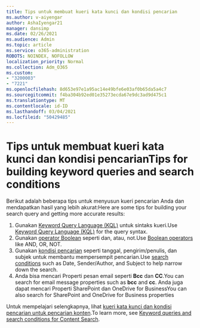 ```yaml
---
title: Tips untuk membuat kueri kata kunci dan kondisi pencarian
ms.author: v-aiyengar
author: AshaIyengar21
manager: dansimp
ms.date: 02/26/2021
ms.audience: Admin
ms.topic: article
ms.service: o365-administration
ROBOTS: NOINDEX, NOFOLLOW
localization_priority: Normal
ms.collection: Adm_O365
ms.custom:
- "3200003"
- "7221"
ms.openlocfilehash: 8d653e97e1a95ac14e49bfe6e03af0b65da5a4c7
ms.sourcegitcommit: f4ba304b92ed01e35273ecda67e9dc3ad9d475c1
ms.translationtype: MT
ms.contentlocale: id-ID
ms.lasthandoff: 03/04/2021
ms.locfileid: "50429485"
---
```

# <a name="tips-for-building-keyword-queries-and-search-conditions"></a><span data-ttu-id="66693-102">Tips untuk membuat kueri kata kunci dan kondisi pencarian</span><span class="sxs-lookup"><span data-stu-id="66693-102">Tips for building keyword queries and search conditions</span></span>

<span data-ttu-id="66693-103">Berikut adalah beberapa tips untuk menyusun kueri pencarian Anda dan mendapatkan hasil yang lebih akurat:</span><span class="sxs-lookup"><span data-stu-id="66693-103">Here are some tips for building your search query and getting more accurate results:</span></span>

1. <span data-ttu-id="66693-104">Gunakan [Keyword Query Language (KQL)](https://go.microsoft.com/fwlink/?linkid=2101591) untuk sintaks kueri.</span><span class="sxs-lookup"><span data-stu-id="66693-104">Use [Keyword Query Language (KQL)](https://go.microsoft.com/fwlink/?linkid=2101591) for the query syntax.</span></span>
1. <span data-ttu-id="66693-105">Gunakan [operator Boolean](https://go.microsoft.com/fwlink/?linkid=2101592) seperti dan, atau, not.</span><span class="sxs-lookup"><span data-stu-id="66693-105">Use [Boolean operators](https://go.microsoft.com/fwlink/?linkid=2101592) like AND, OR, NOT.</span></span>
1. <span data-ttu-id="66693-106">Gunakan [kondisi pencarian](https://go.microsoft.com/fwlink/?linkid=2102410) seperti tanggal, pengirim/penulis, dan subjek untuk membantu mempersempit pencarian.</span><span class="sxs-lookup"><span data-stu-id="66693-106">Use [search conditions](https://go.microsoft.com/fwlink/?linkid=2102410) such as Date, Sender/Author, and Subject to help narrow down the search.</span></span>
1. <span data-ttu-id="66693-107">Anda bisa mencari Properti pesan email seperti **Bcc** dan **CC**.</span><span class="sxs-lookup"><span data-stu-id="66693-107">You can search for email message properties such as **bcc** and **cc**.</span></span> <span data-ttu-id="66693-108">Anda juga dapat mencari Properti SharePoint dan OneDrive for Business</span><span class="sxs-lookup"><span data-stu-id="66693-108">You can also search for SharePoint and OneDrive for Business properties</span></span>

<span data-ttu-id="66693-109">Untuk mempelajari selengkapnya, lihat [kueri kata kunci dan kondisi pencarian untuk pencarian konten](https://go.microsoft.com/fwlink/?linkid=2102411).</span><span class="sxs-lookup"><span data-stu-id="66693-109">To learn more, see [Keyword queries and search conditions for Content Search](https://go.microsoft.com/fwlink/?linkid=2102411).</span></span>
